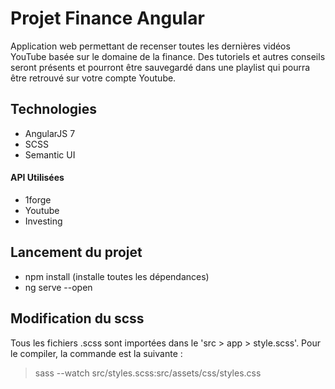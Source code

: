 # Projet Finance Angular

Application web permettant de recenser toutes les dernières vidéos YouTube basée sur le domaine de la finance. Des tutoriels et autres conseils seront présents et pourront être sauvegardé dans une playlist qui pourra être retrouvé sur votre compte Youtube.

## Technologies

- AngularJS 7
- SCSS
- Semantic UI
#### API Utilisées
- 1forge
- Youtube
- Investing

## Lancement du projet

- npm install (installe toutes les dépendances)
- ng serve --open

## Modification du scss

Tous les fichiers .scss sont importées dans le 'src > app > style.scss'. Pour le compiler, la commande est la suivante :

> sass --watch src/styles.scss:src/assets/css/styles.css
